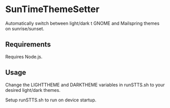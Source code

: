# SunTimeThemeSetter
Automatically switch between light/dark t GNOME and Mailspring themes on sunrise/sunset.

## Requirements
Requires Node.js.

## Usage
Change the LIGHTTHEME and DARKTHEME variables in runSTTS.sh to your desired light/dark themes.

Setup runSTTS.sh to run on device startup.
